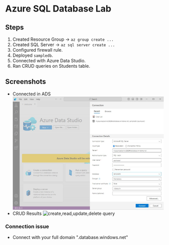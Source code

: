 # Azure SQL Database Lab

## Steps
1. Created Resource Group → `az group create ...`
2. Created SQL Server → `az sql server create ...`
3. Configured firewall rule.
4. Deployed `sampledb`.
5. Connected with Azure Data Studio.
6. Ran CRUD queries on Students table.

## Screenshots
- Connected in ADS
![azure data studio login screen](./screenshots/ADS-login.jpg)
- CRUD Results
![create,read,update,delete query](./screenshot/ADS-query.jpg)

### Connection issue
- Connect with your full domain "<your-server-name>.database.windows.net"
